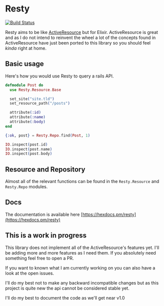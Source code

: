# Resty

[![Build Status](https://travis-ci.org/paulhenri-l/resty.svg?branch=master)](https://travis-ci.org/paulhenri-l/resty)

Resty aims to be like [ActiveResource](https://github.com/rails/activeresource)
but for Elixir. ActiveResource is great and as I do not intend to reinvent the
wheel a lot of the concepts found in ActiveResource have just been ported to
this library so you should feel *kinda* right at home.

## Basic usage

Here's how you would use Resty to query a rails API.

```elixir
defmodule Post do
  use Resty.Resource.Base

  set_site("site.tld")
  set_resource_path("/posts")

  attribute(:id)
  attribute(:name)
  attribute(:body)
end

{:ok, post} = Resty.Repo.find(Post, 1)

IO.inspect(post.id)
IO.inspect(post.name)
IO.inspect(post.body)
```

## Resource and Repository

Almost all of the relevant functions can be found in the `Resty.Resource` and
`Resty.Repo` modules.

## Docs

The documentation is available here [https://hexdocs.pm/resty](https://hexdocs.pm/resty)

## This is a work in progress

This library does not implement all of the ActiveResource's features yet. I'll
be adding more and more features as I need them. If you absolutely need something
feel free to open a PR.

If you want to known what I am currently working on you can also have a look at
the open issues.

I'll do my best not to make any backward incompatible changes but as this project
is quite new the api cannot be considered stable yet.

I'll do my best to document the code as we'll get near v1.0
